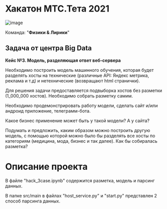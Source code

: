 # Хакатон МТС.Тета 2021

![image](https://user-images.githubusercontent.com/62756126/129653246-756dfc7d-9806-46f6-bb3c-340d83c53119.png)

Команда: "**Физики & Лирики**"

## **Задача от центра Big Data**

**Кейс №3. Модель, разделяющая ответ веб-сервера**

Необходимо построить модель машинного обучения, которая будет разделять хосты на технические (различные API: Яндекс метрика, реклама и т.д) и нетехнические (возвращают html странички).

Для решения задачи предоставляется подвыборка хостов без разметки (1_000_000 хостов). Необходимо собрать разметку самим.

Необходимо продемонстрировать работу модели, сделать сайт и/или андроид приложение, телеграмм-бота.

Какое бизнес применение может быть у такой модели? А у сайта?

Подумать и предложить, каким образом можно построить другую модель, с помощью которой можно было бы разделять все хосты по категориям (медицина, мода, бизнес и так далее). Как бы собиралась разметка?

# **Описание проекта**

В файле  "hack_3case.ipynb" содержится разметка, модель и парсинг данных.

В папке src/main в файлах "host_service.py" и "start.py" представлен 2 способ парсинга данных.
